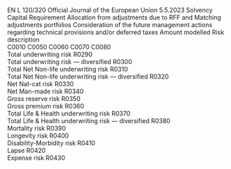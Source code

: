 EN  L 120/320 Official Journal of the European Union 5.5.2023
 Solvency Capital 
Requirement  Allocation from 
adjustments due to 
RFF and Matching 
adjustments portfolios  Consideration of the 
future management 
actions regarding 
technical provisions 
and/or deferred taxes  Amount modelled  Risk description  
C0010  C0050  C0060  C0070  C0080  
Total underwriting risk  R0290  
Total underwriting risk — diversified  R0300  
Total Net Non-life underwriting risk  R0310  
Total Net Non-life underwriting risk — diversified  R0320  
Net Nat-cat risk  R0330  
Net Man-made risk  R0340  
Gross reserve risk  R0350  
Gross premium risk  R0360  
Total Life & Health underwriting risk  R0370  
Total Life & Health underwriting risk — diversified  R0380  
Mortality risk  R0390  
Longevity risk  R0400  
Disability-Morbidity risk  R0410  
Lapse  R0420  
Expense risk  R0430